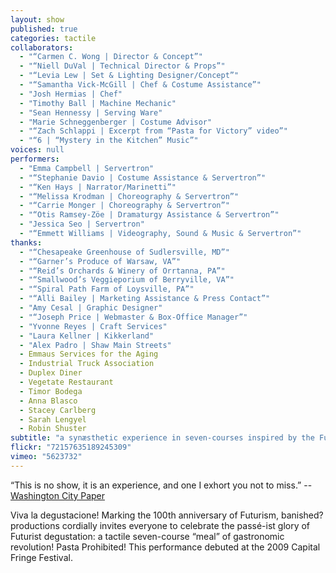 ```yaml
---
layout: show
published: true
categories: tactile
collaborators: 
  - "“Carmen C. Wong | Director & Concept”"
  - "“Niell DuVal | Technical Director & Props”"
  - "“Levia Lew | Set & Lighting Designer/Concept”"
  - "“Samantha Vick-McGill | Chef & Costume Assistance”"
  - "Josh Hermias | Chef"
  - "Timothy Ball | Machine Mechanic"
  - "Sean Hennessy | Serving Ware"
  - "Marie Schneggenberger | Costume Advisor"
  - "“Zach Schlappi | Excerpt from “Pasta for Victory” video”"
  - "“6 | “Mystery in the Kitchen” Music”"
voices: null
performers: 
  - "Emma Campbell | Servertron"
  - "“Stephanie Davio | Costume Assistance & Servertron”"
  - "“Ken Hays | Narrator/Marinetti”"
  - "“Melissa Krodman | Choreography & Servertron”"
  - "“Carrie Monger | Choreography & Servertron”"
  - "“Otis Ramsey-Zöe | Dramaturgy Assistance & Servertron”"
  - "Jessica Seo | Servertron"
  - "“Emmett Williams | Videography, Sound & Music & Servertron”"
thanks: 
  - "“Chesapeake Greenhouse of Sudlersville, MD”"
  - "“Garner’s Produce of Warsaw, VA”"
  - "“Reid’s Orchards & Winery of Orrtanna, PA”"
  - "“Smallwood’s Veggieporium of Berryville, VA”"
  - "“Spiral Path Farm of Loysville, PA”"
  - "“Alli Bailey | Marketing Assistance & Press Contact”"
  - "Amy Cesal | Graphic Designer"
  - "“Joseph Price | Webmaster & Box-Office Manager”"
  - "Yvonne Reyes | Craft Services"
  - "Laura Kellner | Kikkerland"
  - "Alex Padro | Shaw Main Streets"
  - Emmaus Services for the Aging
  - Industrial Truck Association
  - Duplex Diner
  - Vegetate Restaurant
  - Timor Bodega
  - Anna Blasco
  - Stacey Carlberg
  - Sarah Lengyel
  - Robin Shuster
subtitle: "a synæsthetic experience in seven-courses inspired by the Futurists"
flickr: "72157635189245309"
vimeo: "5623732"
---
```


“This is no show, it is an experience, and one I exhort you not to miss.” -- [Washington City Paper](http://www.washingtoncitypaper.com/blogs/fringe/2009/07/13/hip-shot-a-tactile-dinner/)

Viva la degustacione!  Marking the 100th anniversary of Futurism, banished? productions cordially invites everyone to celebrate the passé-ist glory of Futurist degustation: a tactile seven-course “meal” of gastronomic revolution! Pasta Prohibited! This performance debuted at the 2009 Capital Fringe Festival.